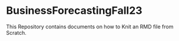 # BusinessForecastingFall23

This Repository contains documents on how to Knit an RMD file from Scratch.
